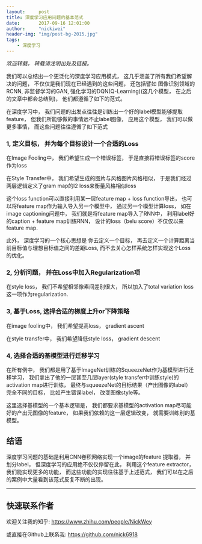 ```yaml
---
layout:     post
title: 深度学习应用问题的基本范式
date:       2017-09-16 12:01:00
author:     "nickiwei"
header-img: "img/post-bg-2015.jpg"
tags:
    - 深度学习
---
```


*欢迎转载， 转载请注明出处及链接。*

我们可以总结出一个更泛化的深度学习应用模式， 这几乎涵盖了所有我们希望解决的问题， 不仅仅是我们现在已经遇到的这些问题， 还包括譬如 图像识别领域的RCNN, 非监督学习的GAN, 强化学习的DQN(Q-Learning)(这几个模型， 在之后的文章中都会总结到)， 他们都遵循了如下的范式。

在深度学习中， 我们问题的出发点往往是训练出一个好的label模型能够提取feature， 但我们所能够做的事情远不止label图像， 应用这个模型， 我们可以做更多事情， 而这些问题往往遵循了如下范式

### 1,  定义目标， 并为每个目标设计一个合适的Loss

在Image Fooling中， 我们希望生成一个错误标签， 于是直接将错误标签的score作为loss

在Style Transfer中， 我们希望生成的图片与风格图片风格相似， 于是我们经过两层逻辑定义了gram map的l2 loss来衡量风格相似loss

这个loss function可以直接利用某一层feature map + loss function导出， 也可以将feature map作为输入导入另一个模型中， 通过另一个模型计算loss， 如在image captioning问题中， 我们就是将feature map导入了RNN中， 利用label好的caption + feature map训练RNN， 设计的loss（belu score）不仅仅以来feature map.

此外， 深度学习的一个核心思想是 你去定义一个目标， 再去定义一个计算距离当前目标值与理想目标值之间的差距Loss, 而不去关心怎样系统怎样实现这个Loss的优化。

### 2,  分析问题， 并在Loss中加入Regularization项

在style loss， 我们不希望相邻像素间差别很大， 所以加入了total variation loss这一项作为regularization.

### 3,  基于Loss, 选择合适的梯度上升or下降策略

在image fooling中， 我们希望提高loss， gradient ascent

在style transfer中， 我们希望降低style loss， gradient descent

### 4,  选择合适的基模型进行迁移学习

在所有例中， 我们都是用了基于ImageNet训练的SqueezeNet作为基模型进行迁移学习， 我们拿出了他的一层甚至几层layer(style transfer中训练style)的activation map进行训练， 最终与squeezeNet的目标结果（产出图像的label）完全不同的目标， 比如产生错误label， 改变图像style等。

这里选择基模型的一个基本逻辑是， 我们都要求基模型的activation map尽可能好的产出元图像的feature， 如果我们依赖的这一层逻辑改变， 就需要训练别的基模型。

## 结语

深度学习问题的基础是利用CNN卷积网络实现一个image的feature 提取器， 并划分label， 但深度学习的应用绝不仅仅停留在此， 利用这个feature extractor， 我们能实现更多的功能， 而这些功能的实现往往基于上述范式， 我们可以在之后的案例中大量看到该范式反复不断的出现。

---

## 快速联系作者

欢迎关注我的知乎: <https://www.zhihu.com/people/NickWey> 


或直接在Github上联系我: <https://github.com/nick6918>
